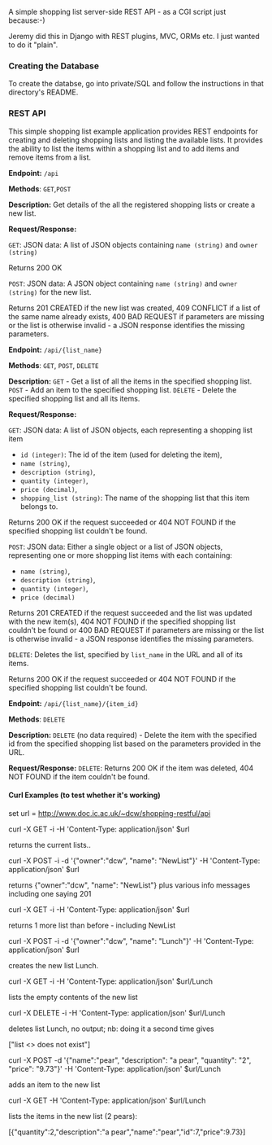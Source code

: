 A simple shopping list server-side REST API - as a CGI script just because:-)

Jeremy did this in Django with REST plugins, MVC, ORMs etc.
I just wanted to do it "plain".

### Creating the Database

To create the databse, go into private/SQL and follow the instructions in
that directory's README.

### REST API

This simple shopping list example application provides REST endpoints for creating and deleting shopping lists and listing the available lists. It provides the ability to list the items within a shopping list and to add items and remove items from a list.

**Endpoint:** `/api`

**Methods**: `GET`,`POST`

**Description:** Get details of the all the registered shopping lists or create a new list.

**Request/Response:** 

`GET`: JSON data: A list of JSON objects containing `name (string)` and `owner (string)`

Returns 200 OK

`POST`: JSON data: A JSON object containing `name (string)` and `owner (string)` for the new list.

Returns 201 CREATED if the new list was created, 409 CONFLICT if a list of the same name already exists, 400 BAD REQUEST if parameters are missing or the list is otherwise invalid - a JSON response identifies the missing parameters.

**Endpoint:** `/api/{list_name}`

**Methods**: `GET`, `POST`, `DELETE`

**Description:** `GET` - Get a list of all the items in the specified shopping list. `POST` - Add an item to the specified shopping list. `DELETE` - Delete the specified shopping list and all its items.

**Request/Response:** 

`GET`: JSON data: A list of JSON objects, each representing a shopping list item 
 
 - `id (integer)`: The id of the item (used for deleting the item),
 - `name (string)`, 
 - `description (string)`, 
 - `quantity (integer)`, 
 - `price (decimal)`, 
 - `shopping_list (string)`: The name of the shopping list that this item belongs to.

 Returns 200 OK if the request succeeded or 404 NOT FOUND if the specified shopping list couldn't be found.

`POST`: JSON data: Either a single object or a list of JSON objects, representing one or more shopping list items with each containing:
 
 - `name (string)`, 
 - `description (string)`, 
 - `quantity (integer)`, 
 - `price (decimal)`

  Returns 201 CREATED if the request succeeded and the list was updated with the new item(s), 404 NOT FOUND if the specified shopping list couldn't be found or 400 BAD REQUEST if parameters are missing or the list is otherwise invalid - a JSON response identifies the missing parameters.
   
`DELETE`: Deletes the list, specified by `list_name` in the URL and all of its items.

 Returns 200 OK if the request succeeded or 404 NOT FOUND if the specified shopping list couldn't be found.

**Endpoint:** `/api/{list_name}/{item_id}`

**Methods**: `DELETE`

**Description:** `DELETE` (no data required) - Delete the item with the specified id from the specified shopping list based on the parameters provided in the URL.

**Request/Response:** `DELETE`: Returns 200 OK if the item was deleted, 404 NOT FOUND if the item couldn't be found.

#### Curl Examples (to test whether it's working)

set url = http://www.doc.ic.ac.uk/~dcw/shopping-restful/api

curl -X GET -i -H 'Content-Type: application/json' $url

returns the current lists..

curl -X POST -i -d '{"owner":"dcw", "name": "NewList"}' -H 'Content-Type: application/json' $url

returns {"owner":"dcw", "name": "NewList"} plus various info messages including one saying 201

curl -X GET -i -H 'Content-Type: application/json' $url

returns 1 more list than before - including NewList

curl -X POST -i -d '{"owner":"dcw", "name": "Lunch"}' -H 'Content-Type: application/json' $url

creates the new list Lunch.

curl -X GET -i -H 'Content-Type: application/json' $url/Lunch

lists the empty contents of the new list

curl -X DELETE -i -H 'Content-Type: application/json' $url/Lunch

deletes list Lunch, no output; nb: doing it a second time gives

["list <<Lunch1>> does not exist"]

curl -X POST -d '{"name":"pear", "description": "a pear", "quantity": "2", "price": "9.73"}' -H 'Content-Type: application/json' $url/Lunch

adds an item to the new list

curl -X GET -H 'Content-Type: application/json' $url/Lunch

lists the items in the new list (2 pears):

[{"quantity":2,"description":"a pear","name":"pear","id":7,"price":9.73}]
